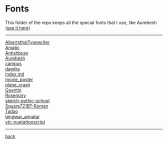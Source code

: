 # Fonts
This folder of the repo keeps all the special fonts that I use, like Aurebesh ([see it here](https://rodcordeiro.github.io/Projects/Aurebesh/index.html))

---------------------------
[AlbertsthalTypewriter](AlbertsthalTypewriter)<br>
[Amatic](Amatic)<br>
[Antishbusy](Antishbusy)<br>
[Aurebesh](Aurebesh)<br>
[campus](campus)<br>
[daedra](daedra)<br>
[index.md](index.md)<br>
[movie_poster](movie_poster)<br>
[plane_crash](plane_crash)<br>
[Quentin](Quentin)<br>
[Rosemary](Rosemary)<br>
[sketch-gothic-school](sketch-gothic-school)<br>
[Square721BT-Roman](Square721BT-Roman)<br>
[Tadao](Tadao)<br>
[tengwar_annatar](tengwar_annatar)<br>
[vtc-nuetattooscript](vtc-nuetattooscript)<br>

---------------------------

[back](../)
